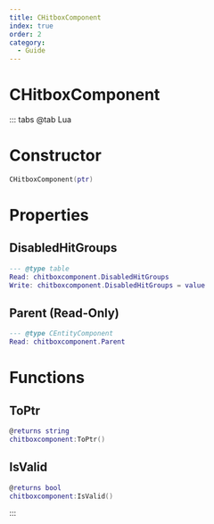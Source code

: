 ```yaml
---
title: CHitboxComponent
index: true
order: 2
category:
  - Guide
---
```


# CHitboxComponent

::: tabs
@tab Lua
# Constructor
```lua
CHitboxComponent(ptr)
```
# Properties
## DisabledHitGroups 
```lua
--- @type table
Read: chitboxcomponent.DisabledHitGroups
Write: chitboxcomponent.DisabledHitGroups = value
```
## Parent (Read-Only)
```lua
--- @type CEntityComponent
Read: chitboxcomponent.Parent
```
# Functions
## ToPtr
```lua
@returns string
chitboxcomponent:ToPtr()
```
## IsValid
```lua
@returns bool
chitboxcomponent:IsValid()
```

:::